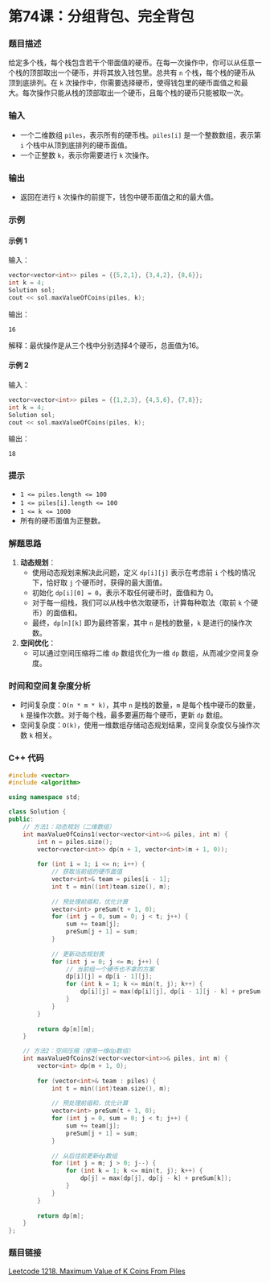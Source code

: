 # 第74课：分组背包、完全背包

### 题目描述

给定多个栈，每个栈包含若干个带面值的硬币。在每一次操作中，你可以从任意一个栈的顶部取出一个硬币，并将其放入钱包里。总共有 `n` 个栈，每个栈的硬币从顶到底排列。在 `k` 次操作中，你需要选择硬币，使得钱包里的硬币面值之和最大。每次操作只能从栈的顶部取出一个硬币，且每个栈的硬币只能被取一次。

### 输入

- 一个二维数组 `piles`，表示所有的硬币栈。`piles[i]` 是一个整数数组，表示第 `i` 个栈中从顶到底排列的硬币面值。
- 一个正整数 `k`，表示你需要进行 `k` 次操作。

### 输出

- 返回在进行 `k` 次操作的前提下，钱包中硬币面值之和的最大值。

### 示例

#### 示例 1

输入：

```cpp
vector<vector<int>> piles = {{5,2,1}, {3,4,2}, {8,6}};
int k = 4;
Solution sol;
cout << sol.maxValueOfCoins(piles, k);
```

输出：

```
16
```

解释：最优操作是从三个栈中分别选择4个硬币，总面值为16。

#### 示例 2

输入：

```cpp
vector<vector<int>> piles = {{1,2,3}, {4,5,6}, {7,8}};
int k = 4;
Solution sol;
cout << sol.maxValueOfCoins(piles, k);
```

输出：

```
18
```

### 提示

- `1 <= piles.length <= 100`
- `1 <= piles[i].length <= 100`
- `1 <= k <= 1000`
- 所有的硬币面值为正整数。

### 解题思路

1. **动态规划**：
   - 使用动态规划来解决此问题，定义 `dp[i][j]` 表示在考虑前 `i` 个栈的情况下，恰好取 `j` 个硬币时，获得的最大面值。
   - 初始化 `dp[i][0] = 0`，表示不取任何硬币时，面值和为 0。
   - 对于每一组栈，我们可以从栈中依次取硬币，计算每种取法（取前 `k` 个硬币）的面值和。
   - 最终，`dp[n][k]` 即为最终答案，其中 `n` 是栈的数量，`k` 是进行的操作次数。
2. **空间优化**：
   - 可以通过空间压缩将二维 `dp` 数组优化为一维 `dp` 数组，从而减少空间复杂度。

### 时间和空间复杂度分析

- 时间复杂度：`O(n * m * k)`，其中 `n` 是栈的数量，`m` 是每个栈中硬币的数量，`k` 是操作次数。对于每个栈，最多要遍历每个硬币，更新 `dp` 数组。
- 空间复杂度：`O(k)`，使用一维数组存储动态规划结果，空间复杂度仅与操作次数 `k` 相关。

### C++ 代码

```cpp
#include <vector>
#include <algorithm>

using namespace std;

class Solution {
public:
    // 方法1：动态规划（二维数组）
    int maxValueOfCoins1(vector<vector<int>>& piles, int m) {
        int n = piles.size();
        vector<vector<int>> dp(n + 1, vector<int>(m + 1, 0));
        
        for (int i = 1; i <= n; i++) {
            // 获取当前组的硬币面值
            vector<int>& team = piles[i - 1];
            int t = min((int)team.size(), m);
            
            // 预处理前缀和，优化计算
            vector<int> preSum(t + 1, 0);
            for (int j = 0, sum = 0; j < t; j++) {
                sum += team[j];
                preSum[j + 1] = sum;
            }
            
            // 更新动态规划表
            for (int j = 0; j <= m; j++) {
                // 当前组一个硬币也不拿的方案
                dp[i][j] = dp[i - 1][j];
                for (int k = 1; k <= min(t, j); k++) {
                    dp[i][j] = max(dp[i][j], dp[i - 1][j - k] + preSum[k]);
                }
            }
        }
        
        return dp[n][m];
    }

    // 方法2：空间压缩（使用一维dp数组）
    int maxValueOfCoins2(vector<vector<int>>& piles, int m) {
        vector<int> dp(m + 1, 0);
        
        for (vector<int>& team : piles) {
            int t = min((int)team.size(), m);
            
            // 预处理前缀和，优化计算
            vector<int> preSum(t + 1, 0);
            for (int j = 0, sum = 0; j < t; j++) {
                sum += team[j];
                preSum[j + 1] = sum;
            }
            
            // 从后往前更新dp数组
            for (int j = m; j > 0; j--) {
                for (int k = 1; k <= min(t, j); k++) {
                    dp[j] = max(dp[j], dp[j - k] + preSum[k]);
                }
            }
        }
        
        return dp[m];
    }
};
```

### 题目链接

[Leetcode 1218. Maximum Value of K Coins From Piles](https://leetcode.cn/problems/maximum-value-of-k-coins-from-piles/)
